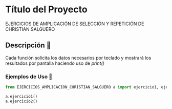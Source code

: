 # Título del Proyecto

EJERCICIOS DE AMPLICACIÓN DE SELECCIÓN Y REPETICIÓN DE CHRISTIAN SALGUERO

## Descripción 🚀

Cada función solicita los datos necesarios por teclado y mostrará los resultados por pantalla haciendo uso de _print()_

### Ejemplos de Uso 🔧

```python
from EJERCICIOS_AMPLICACION_CHRISTIAN_SALGUERO a import ejercicio1, ejercicio2

a.ejercicio1()
a.ejercicio2()
```